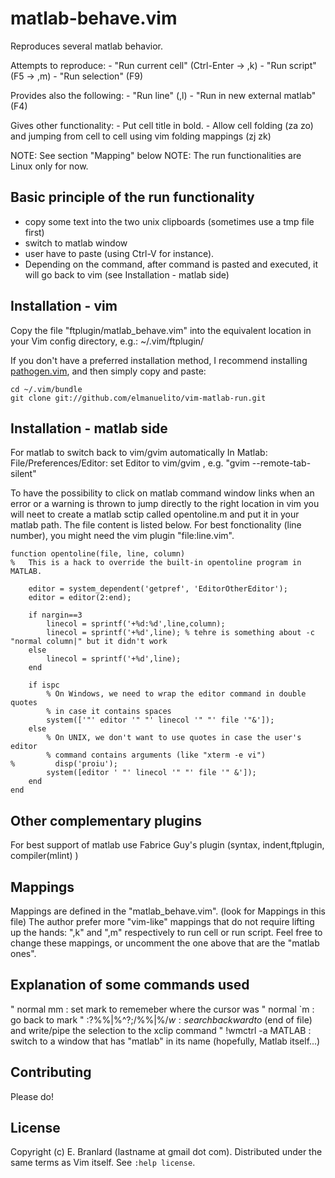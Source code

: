 matlab-behave.vim
==============

Reproduces several matlab behavior.

Attempts to reproduce: 
    - "Run current cell" (Ctrl-Enter -> ,k)
    - "Run script" (F5 -> ,m) 
    - "Run selection" (F9)

Provides also the following:
    - "Run line" (,l)
    - "Run in new external matlab" (F4)


Gives other functionality:
    - Put cell title in bold. 
    - Allow cell folding (za zo) and jumping from cell to cell using vim folding mappings (zj zk)


NOTE: See section "Mapping" below
NOTE: The run functionalities are Linux only for now.


Basic principle of the run functionality 
----------------------------------------

- copy some text into the two unix clipboards (sometimes use a tmp file first)
- switch to matlab window
- user have to paste (using Ctrl-V for instance).
- Depending on the command, after command is pasted and executed, it will go back to vim (see Installation - matlab side)



Installation - vim
------------------

Copy the file "ftplugin/matlab_behave.vim" into the equivalent location in your Vim config directory, e.g.: ~/.vim/ftplugin/ 


If you don't have a preferred installation method, I recommend installing [pathogen.vim](https://github.com/tpope/vim-pathogen), and then simply copy and paste:

    cd ~/.vim/bundle
    git clone git://github.com/elmanuelito/vim-matlab-run.git


Installation - matlab side
---------------------------

For matlab to switch back to vim/gvim automatically
In Matlab: File/Preferences/Editor: set Editor to vim/gvim , e.g. "gvim --remote-tab-silent"

To have the possibility to click on matlab command window links when an error or a warning is thrown to jump directly to the right location in vim you will neet to create a matlab sctip called opentoline.m  and put it in your matlab path. The file content is listed below. For best fonctionality (line number), you might need the vim plugin "file:line.vim".

    function opentoline(file, line, column)
    %   This is a hack to override the built-in opentoline program in MATLAB.
    
        editor = system_dependent('getpref', 'EditorOtherEditor');
        editor = editor(2:end);
        
        if nargin==3
            linecol = sprintf('+%d:%d',line,column);
            linecol = sprintf('+%d',line); % tehre is something about -c "normal column|" but it didn't work
        else
            linecol = sprintf('+%d',line);
        end
        
        if ispc
            % On Windows, we need to wrap the editor command in double quotes
            % in case it contains spaces
            system(['"' editor '" "' linecol '" "' file '"&']);
        else
            % On UNIX, we don't want to use quotes in case the user's editor
            % command contains arguments (like "xterm -e vi")
    %         disp('proiu');
            system([editor ' "' linecol '" "' file '" &']);
        end
    end
    

Other complementary plugins
---------------------------

For best support of matlab use Fabrice Guy's plugin
(syntax, indent,ftplugin, compiler(mlint) )




Mappings
------------------------------------------------

Mappings are defined in the "matlab_behave.vim". (look for Mappings in this file)
The author prefer more "vim-like" mappings that do not require lifting up the hands: ",k" and ",m" respectively to run cell or run script.
Feel free to change these mappings, or uncomment the one above that are the "matlab ones".



Explanation of some commands used
----------------------------

" normal mm : set mark to rememeber where the cursor was
" normal `m : go back to mark
" :?%%\|\%^?;/%%\|\%$/w   : search backward to %% OR beginning of file  and then forward to %% OR \%$ (end of file) and write/pipe the selection to the xclip command
" !wmctrl -a MATLAB  : switch to a window that has "matlab" in its name (hopefully, Matlab itself...)



Contributing
------------

Please do!

License
-------

Copyright (c) E. Branlard (lastname at gmail dot com).  Distributed under the same terms as Vim itself.
See `:help license`.
